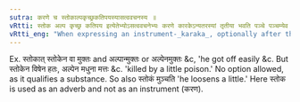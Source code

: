 ```yaml
---
sutra: करणे च स्तोकाल्पकृच्छ्रकतिपयस्यासत्ववचनस्य ॥
vRtti: स्तोक अल्प कृच्छ्र कतिपय इत्येतेभ्योऽसत्ववचनेभ्यः करणे कारकेऽन्यतरस्यां तृतीया भवति पञ्चे पञ्चम्येव ॥
vRtti_eng: "When expressing an instrument-_karaka_, optionally after the words _stoka_ 'little,' _alpa_ 'little,' _krichchhra_ 'difficulty,' and _katipaya_ 'some,' the fifth case-affix is used, when they do not denote material objects."
---
```

Ex. स्तोकात् स्तोकेन वा मुक्तः and अल्पान्मुक्तः or अल्पेनमुक्तः &c, 'he got off easily &c. But स्तोकेन विषेन हतः, अल्पेन मधुना मत्तः &c. 'killed by a little poison.' No option allowed, as it qualifies a substance. So also स्तोकं मुञ्चति 'he loosens a little.' Here स्तोक is used as an adverb and not as an instrument (करण).
